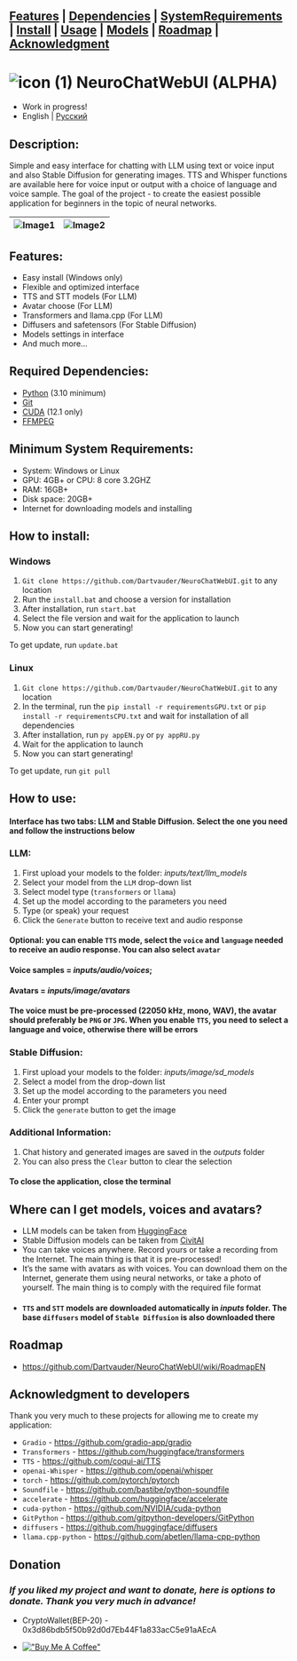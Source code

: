 ## [Features](/#Features) | [Dependencies](/#Required-Dependencies) | [SystemRequirements](/#Minimum-System-Requirements) | [Install](/#How-to-install) | [Usage](/#How-to-use) | [Models](/#Where-can-I-get-models-voices-and-avatars) | [Roadmap](/#Roadmap) | [Acknowledgment](/#Acknowledgment-to-developers)

# ![icon (1)](https://github.com/Dartvauder/NeuroChatWebUI/assets/140557322/e3c1d95a-828f-4a65-bea6-64c336dbe6fa) NeuroChatWebUI (ALPHA)
* Work in progress!
* English | [Русский](/README_RU.md)
## Description:

Simple and easy interface for chatting with LLM using text or voice input and also Stable Diffusion for generating images. TTS and Whisper functions are available here for voice input or output with a choice of language and voice sample. The goal of the project - to create the easiest possible application for beginners in the topic of neural networks.

|![Image1](https://github.com/Dartvauder/NeuroChatWebUI/assets/140557322/49cf82fc-29c0-4bdf-8291-c74beb8cace2) | ![Image2](https://github.com/Dartvauder/NeuroChatWebUI/assets/140557322/c46d10a8-832b-4f9f-9a1d-b2ad9dec0d8f) |
|:---:|:---:|

## Features:

* Easy install (Windows only)
* Flexible and optimized interface
* TTS and STT models (For LLM)
* Avatar choose (For LLM)
* Transformers and llama.cpp (For LLM)
* Diffusers and safetensors (For Stable Diffusion)
* Models settings in interface
* And much more...

## Required Dependencies:

* [Python](https://www.python.org/downloads/) (3.10 minimum)
* [Git](https://git-scm.com/downloads)
* [CUDA](https://developer.nvidia.com/cuda-downloads) (12.1 only)
* [FFMPEG](https://ffmpeg.org/download.html)

## Minimum System Requirements:

* System: Windows or Linux
* GPU: 4GB+ or CPU: 8 core 3.2GHZ
* RAM: 16GB+
* Disk space: 20GB+
* Internet for downloading models and installing

## How to install:

### Windows

1) `Git clone https://github.com/Dartvauder/NeuroChatWebUI.git` to any location
2) Run the `install.bat` and choose a version for installation
3) After installation, run `start.bat`
4) Select the file version and wait for the application to launch
5) Now you can start generating!

To get update, run `update.bat`

### Linux

1) `Git clone https://github.com/Dartvauder/NeuroChatWebUI.git` to any location
2) In the terminal, run the `pip install -r requirementsGPU.txt` or `pip install -r requirementsCPU.txt` and wait for installation of all dependencies
3) After installation, run `py appEN.py` or `py appRU.py`
4) Wait for the application to launch
5) Now you can start generating!

To get update, run `git pull`

## How to use:

#### Interface has two tabs: LLM and Stable Diffusion. Select the one you need and follow the instructions below 

### LLM:

1) First upload your models to the folder: *inputs/text/llm_models*
2) Select your model from the `LLM` drop-down list
3) Select model type (`transformers` or `llama`)
4) Set up the model according to the parameters you need
5) Type (or speak) your request
6) Click the `Generate` button to receive text and audio response
#### Optional: you can enable `TTS` mode, select the `voice` and `language` needed to receive an audio response. You can also select `avatar`
#### Voice samples = *inputs/audio/voices*;
#### Avatars = *inputs/image/avatars*
#### The voice must be pre-processed (22050 kHz, mono, WAV), the avatar should preferably be `PNG` or `JPG`. When you enable `TTS`, you need to select a language and voice, otherwise there will be errors

### Stable Diffusion:

1) First upload your models to the folder: *inputs/image/sd_models*
2) Select a model from the drop-down list
3) Set up the model according to the parameters you need
4) Enter your prompt
5) Click the `generate` button to get the image

### Additional Information:

1) Chat history and generated images are saved in the *outputs* folder
2) You can also press the `Clear` button to clear the selection
#### To close the application, close the terminal

## Where can I get models, voices and avatars?

* LLM models can be taken from [HuggingFace](https://huggingface.co/models)
* Stable Diffusion models can be taken from [CivitAI](https://civitai.com/models)
* You can take voices anywhere. Record yours or take a recording from the Internet. The main thing is that it is pre-processed!
* It’s the same with avatars as with voices. You can download them on the Internet, generate them using neural networks, or take a photo of yourself. The main thing is to comply with the required file format
* #### `TTS` and `STT` models are downloaded automatically in *inputs* folder. The base `diffusers` model of `Stable Diffusion` is also downloaded there 

## Roadmap

* https://github.com/Dartvauder/NeuroChatWebUI/wiki/RoadmapEN

## Acknowledgment to developers

Thank you very much to these projects for allowing me to create my application:

* `Gradio` - https://github.com/gradio-app/gradio
* `Transformers` - https://github.com/huggingface/transformers
* `TTS` - https://github.com/coqui-ai/TTS
* `openai-Whisper` - https://github.com/openai/whisper
* `torch` - https://github.com/pytorch/pytorch
* `Soundfile` - https://github.com/bastibe/python-soundfile
* `accelerate` - https://github.com/huggingface/accelerate
* `cuda-python` - https://github.com/NVIDIA/cuda-python
* `GitPython` - https://github.com/gitpython-developers/GitPython
* `diffusers` - https://github.com/huggingface/diffusers
* `llama.cpp-python` - https://github.com/abetlen/llama-cpp-python

## Donation

### *If you liked my project and want to donate, here is options to donate. Thank you very much in advance!*

* CryptoWallet(BEP-20) - 0x3d86bdb5f50b92d0d7Eb44F1a833acC5e91aAEcA

* [!["Buy Me A Coffee"](https://www.buymeacoffee.com/assets/img/custom_images/orange_img.png)](https://www.buymeacoffee.com/Dartvauder)

